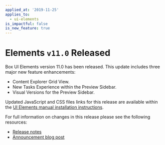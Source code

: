 ```yaml
---
applied_at: '2019-11-25'
applies_to:
  - ui-elements
is_impactful: false
is_new_feature: true
---
```

# Elements `v11.0` Released

Box UI Elements version 11.0 has been released. This update includes three
major new feature enhancements:

* Content Explorer Grid View.
* New Tasks Experience within the Preview Sidebar.
* Visual Versions for the Preview Sidebar.

Updated JavaScript and CSS files links for this release are available within
the [UI Elements manual installation instructions][ui-elements-manual-install].

For full information on changes in this release please see the following
resources:

* [Release notes][elements-11-release-notes]
* [Announcement blog post][elements-11-blog]

[ui-elements-manual-install]: g://embed/ui-elements/installation/#manual-installation

[elements-11-release-notes]: https://github.com/box/box-ui-elements/releases/tag/v11.0.0

[elements-11-blog]: https://medium.com/box-developer-blog/announcing-elements-11-88ee900125fd
